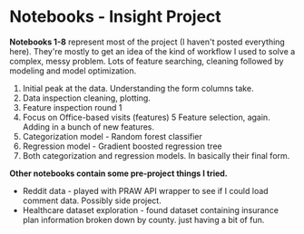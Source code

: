 
# Notebooks - Insight Project 

**Notebooks 1-8** represent most of the project (I haven't posted everything here). They're mostly to get an idea of the kind of workflow
I used to solve a complex, messy problem. Lots of feature searching, cleaning followed by modeling and model optimization.

1. Initial peak at the data. Understanding the form columns take.
2. Data inspection cleaning, plotting.
3. Feature inspection round 1
4. Focus on Office-based visits (features)
5 Feature selection, again. Adding in a bunch of new features.  
6. Categorization model - Random forest classifier 
7. Regression model - Gradient boosted regression tree
8. Both categorization and regression models. In basically their final form. 


**Other notebooks contain some pre-project things I tried.**
- Reddit data - played with PRAW API wrapper to see if I could load comment data. Possibly side project.  
- Healthcare dataset exploration - found dataset containing insurance plan information broken down by county. just having a bit of fun.
